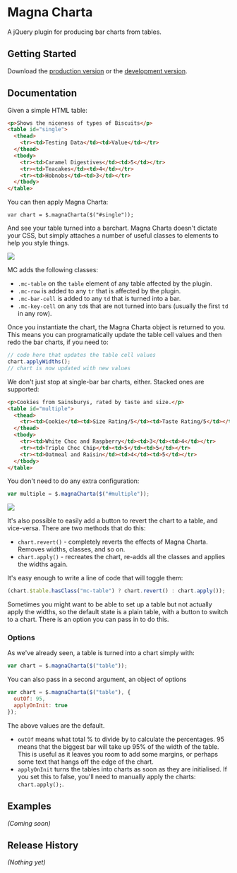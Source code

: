 # Magna Charta

A jQuery plugin for producing bar charts from tables.

## Getting Started
Download the [production version][min] or the [development version][max].

[min]: https://raw.github.com/alphagov/magna-charta/master/dist/magna-charta.min.js
[max]: https://raw.github.com/alphagov/magna-charta/master/dist/magna-charta.js

## Documentation

Given a simple HTML table:

```html
<p>Shows the niceness of types of Biscuits</p>
<table id="single">
  <thead>
    <tr><td>Testing Data</td><td>Value</td></tr>
  </thead>
  <tbody>
    <tr><td>Caramel Digestives</td><td>5</td></tr>
    <tr><td>Teacakes</td><td>4</td></tr>
    <tr><td>Hobnobs</td><td>3</td></tr>
  </tbody>
</table>
```

You can then apply Magna Charta:

```
var chart = $.magnaCharta($("#single"));
```

And see your table turned into a barchart. Magna Charta doesn't dictate your CSS, but simply attaches a number of useful classes to elements to help you style things.

![](http://cl.ly/image/3u460N2b382i/Screen%20Shot%202012-11-09%20at%2012.03.15.png)

MC adds the following classes:

- `.mc-table` on the `table` element of any table affected by the plugin.
- `.mc-row` is added to any `tr` that is affected by the plugin.
- `.mc-bar-cell` is added to any `td` that is turned into a bar.
- `.mc-key-cell` on any `td`s that are not turned into bars (usually the first `td` in any row).

Once you instantiate the chart, the Magna Charta object is returned to you. This means you can programatically update the table cell values and then redo the bar charts, if you need to:

```javascript
// code here that updates the table cell values
chart.applyWidths();
// chart is now updated with new values
```

We don't just stop at single-bar bar charts, either. Stacked ones are supported:

```html
<p>Cookies from Sainsburys, rated by taste and size.</p>
<table id="multiple">
  <thead>
    <tr><td>Cookie</td><td>Size Rating/5</td><td>Taste Rating/5</td></tr>
  </thead>
  <tbody>
    <tr><td>White Choc and Raspberry</td><td>3</td><td>4</td></tr>
    <tr><td>Triple Choc Chip</td><td>5</td><td>5</td></tr>
    <tr><td>Oatmeal and Raisin</td><td>4</td><td>5</td></tr>
  </tbody>
</table>
```

You don't need to do any extra configuration:

```javascript
var multiple = $.magnaCharta($("#multiple"));
```

![](http://cl.ly/image/2h061H2V3n35/Screen%20Shot%202012-11-09%20at%2012.26.03.png)

It's also possible to easily add a button to revert the chart to a table, and vice-versa. There are two methods that do this:

- `chart.revert()` - completely reverts the effects of Magna Charta. Removes widths, classes, and so on.
- `chart.apply()` - recreates the chart, re-adds all the classes and applies the widths again.

It's easy enough to write a line of code that will toggle them:

```javascript
(chart.$table.hasClass("mc-table") ? chart.revert() : chart.apply());
```

Sometimes you might want to be able to set up a table but not actually apply the widths, so the default state is a plain table, with a button to switch to a chart. There is an option you can pass in to do this.

### Options

As we've already seen, a table is turned into a chart simply with:

```javascript
var chart = $.magnaCharta($("table"));
```

You can also pass in a second argument, an object of options

```javascript
var chart = $.magnaCharta($("table"), {
  outOf: 95,
  applyOnInit: true
});
```

The above values are the default.

- `outOf` means what total % to divide by to calculate the percentages. 95 means that the biggest bar will take up 95% of the width of the table. This is useful as it leaves you room to add some margins, or perhaps some text that hangs off the edge of the chart.
- `applyOnInit` turns the tables into charts as soon as they are initialised. If you set this to false, you'll need to manually apply the charts: `chart.apply();`.







## Examples
_(Coming soon)_

## Release History
_(Nothing yet)_
